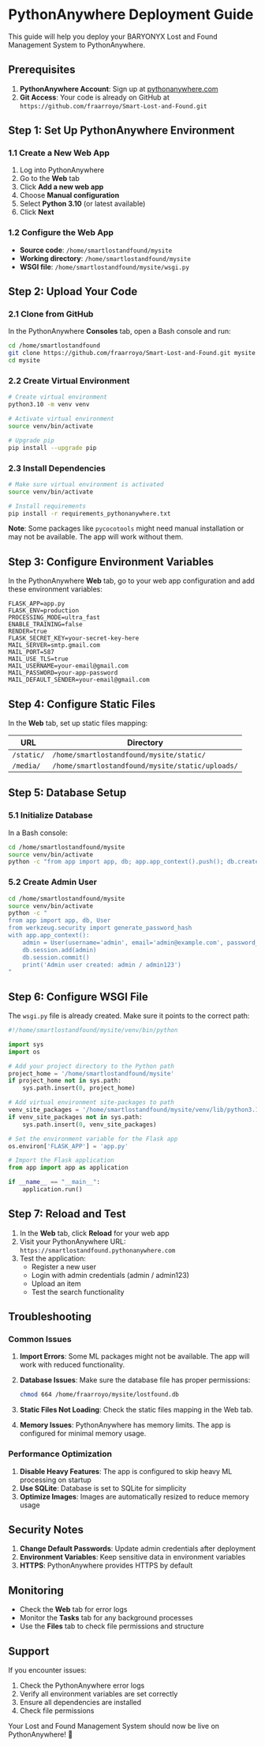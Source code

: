 # PythonAnywhere Deployment Guide

This guide will help you deploy your BARYONYX Lost and Found Management System to PythonAnywhere.

## Prerequisites

1. **PythonAnywhere Account**: Sign up at [pythonanywhere.com](https://pythonanywhere.com)
2. **Git Access**: Your code is already on GitHub at `https://github.com/fraarroyo/Smart-Lost-and-Found.git`

## Step 1: Set Up PythonAnywhere Environment

### 1.1 Create a New Web App
1. Log into PythonAnywhere
2. Go to the **Web** tab
3. Click **Add a new web app**
4. Choose **Manual configuration**
5. Select **Python 3.10** (or latest available)
6. Click **Next**

### 1.2 Configure the Web App
- **Source code**: `/home/smartlostandfound/mysite`
- **Working directory**: `/home/smartlostandfound/mysite`
- **WSGI file**: `/home/smartlostandfound/mysite/wsgi.py`

## Step 2: Upload Your Code

### 2.1 Clone from GitHub
In the PythonAnywhere **Consoles** tab, open a Bash console and run:

```bash
cd /home/smartlostandfound
git clone https://github.com/fraarroyo/Smart-Lost-and-Found.git mysite
cd mysite
```

### 2.2 Create Virtual Environment
```bash
# Create virtual environment
python3.10 -m venv venv

# Activate virtual environment
source venv/bin/activate

# Upgrade pip
pip install --upgrade pip
```

### 2.3 Install Dependencies
```bash
# Make sure virtual environment is activated
source venv/bin/activate

# Install requirements
pip install -r requirements_pythonanywhere.txt
```

**Note**: Some packages like `pycocotools` might need manual installation or may not be available. The app will work without them.

## Step 3: Configure Environment Variables

In the PythonAnywhere **Web** tab, go to your web app configuration and add these environment variables:

```
FLASK_APP=app.py
FLASK_ENV=production
PROCESSING_MODE=ultra_fast
ENABLE_TRAINING=false
RENDER=true
FLASK_SECRET_KEY=your-secret-key-here
MAIL_SERVER=smtp.gmail.com
MAIL_PORT=587
MAIL_USE_TLS=true
MAIL_USERNAME=your-email@gmail.com
MAIL_PASSWORD=your-app-password
MAIL_DEFAULT_SENDER=your-email@gmail.com
```

## Step 4: Configure Static Files

In the **Web** tab, set up static files mapping:

| URL | Directory |
|-----|-----------|
| `/static/` | `/home/smartlostandfound/mysite/static/` |
| `/media/` | `/home/smartlostandfound/mysite/static/uploads/` |

## Step 5: Database Setup

### 5.1 Initialize Database
In a Bash console:
```bash
cd /home/smartlostandfound/mysite
source venv/bin/activate
python -c "from app import app, db; app.app_context().push(); db.create_all(); print('Database created')"
```

### 5.2 Create Admin User
```bash
cd /home/smartlostandfound/mysite
source venv/bin/activate
python -c "
from app import app, db, User
from werkzeug.security import generate_password_hash
with app.app_context():
    admin = User(username='admin', email='admin@example.com', password_hash=generate_password_hash('admin123'), is_admin=True)
    db.session.add(admin)
    db.session.commit()
    print('Admin user created: admin / admin123')
"
```

## Step 6: Configure WSGI File

The `wsgi.py` file is already created. Make sure it points to the correct path:

```python
#!/home/smartlostandfound/mysite/venv/bin/python

import sys
import os

# Add your project directory to the Python path
project_home = '/home/smartlostandfound/mysite'
if project_home not in sys.path:
    sys.path.insert(0, project_home)

# Add virtual environment site-packages to path
venv_site_packages = '/home/smartlostandfound/mysite/venv/lib/python3.10/site-packages'
if venv_site_packages not in sys.path:
    sys.path.insert(0, venv_site_packages)

# Set the environment variable for the Flask app
os.environ['FLASK_APP'] = 'app.py'

# Import the Flask application
from app import app as application

if __name__ == "__main__":
    application.run()
```

## Step 7: Reload and Test

1. In the **Web** tab, click **Reload** for your web app
2. Visit your PythonAnywhere URL: `https://smartlostandfound.pythonanywhere.com`
3. Test the application:
   - Register a new user
   - Login with admin credentials (admin / admin123)
   - Upload an item
   - Test the search functionality

## Troubleshooting

### Common Issues

1. **Import Errors**: Some ML packages might not be available. The app will work with reduced functionality.

2. **Database Issues**: Make sure the database file has proper permissions:
   ```bash
   chmod 664 /home/fraarroyo/mysite/lostfound.db
   ```

3. **Static Files Not Loading**: Check the static files mapping in the Web tab.

4. **Memory Issues**: PythonAnywhere has memory limits. The app is configured for minimal memory usage.

### Performance Optimization

1. **Disable Heavy Features**: The app is configured to skip heavy ML processing on startup
2. **Use SQLite**: Database is set to SQLite for simplicity
3. **Optimize Images**: Images are automatically resized to reduce memory usage

## Security Notes

1. **Change Default Passwords**: Update admin credentials after deployment
2. **Environment Variables**: Keep sensitive data in environment variables
3. **HTTPS**: PythonAnywhere provides HTTPS by default

## Monitoring

- Check the **Web** tab for error logs
- Monitor the **Tasks** tab for any background processes
- Use the **Files** tab to check file permissions and structure

## Support

If you encounter issues:
1. Check the PythonAnywhere error logs
2. Verify all environment variables are set correctly
3. Ensure all dependencies are installed
4. Check file permissions

Your Lost and Found Management System should now be live on PythonAnywhere! 🎉
